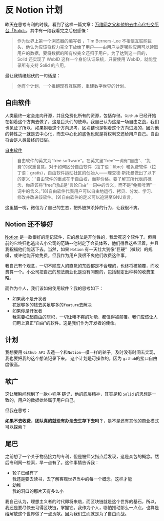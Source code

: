 # 反 Notion 计划
昨天在思考专利的时候，看到了这样一篇文章：[万维网之父和他的去中心化社交平台「Solid」](https://zhuanlan.zhihu.com/p/345771985?utm_source=wechat_session&utm_medium=social&utm_oi=61958598426624)，其中有一段我看完之后很感慨：
> 作为世界上第一个浏览器的编写者 ，Tim Berners-Lee 不相信互联网巨头，他认为应该将权力完全下放给了用户——由用户决定哪些应用可以读取用户的数据，要将数据的所有权完全还归于用户。为了达到这一目的，Solid 还实现了 WebID 这样一个身份认证系统，只要使用 WebID，就能登录所有支持 Solid 的应用。

最让我情绪起伏的一句话是：
> 他有个计划，一个推翻现有互联网，重建数字世界的计划。

## 自由软件
人类最终一定会走向开源，并且免费化所有的资源，包括存储。`Github` 已经开始在朝着这个方向去做了，这是巨头们的使命。我自己认为这是一场自由之战，我们也见证了所以，如果朝着这个方向思考，区块链也是朝着这个方向进发的，因为他的特性之一就是去中心化，而去中心化的底色也就是将权利交还给用户自己。自由将会是人类最终的归宿。

[自由软件](https://zh.wikipedia.org/wiki/%E8%87%AA%E7%94%B1%E8%BD%AF%E4%BB%B6)

> 自由软件的英文为“free software”。在英文里“free”一词有“自由”、“免费”的双重含意，对于如何区分自由软件（拉丁语：libre）和免费软件（拉丁语：gratis），自由软件运动社区的创始人——理查德·斯托曼做出了以下的定义：“自由软件的重点在于自由权，而非价格。要了解其所代表的概念，你应该将“free”想成是“言论自由”一词中的含义，而不是“免费啤酒”一词中的含义。”[8]自由软件代表用户可以自由地运行、拷贝、分发、学习、修改并改进该软件。[9]自由软件的定义可以追溯至GNU宣言。

这里插一嘴，微信为了自己的生态，把外链抹杀掉的行为，让我很不爽。

## Notion 还不够好

[Notion](https://www.notion.so/) 是一款很好的笔记软件，它的想法是开创性的，我爱死这个软件了。但目前的它终归也逃出去小公司的范畴--他制定了会员体系，他们得靠这些活着，并且我祝福他们能活下去。当然，如果 `Notion` 有一天壮大到像“巨硬”（微软）的规模，或许他能开始免费。但我作为用户我很不爽他们收费这件事。


我自己有个观念，一切不顺应人的直觉的东西都是不合理的，也终将被颠覆，而收费算一个。小公司把自己的想法商业化是没有问题的，包括制定出种种的收费策略。

而作为个人，我们该如何使用软件？我的思考如下：
- 如果我不是开发者  
    花足够多的钱去买足够多的`feature`去解决
- 如果你是开发者  
    我需要扛起自由的旗帜，一切让咱不爽的功能，都值得被颠覆。我们应该让人们用上真正“自由”的软件。这是我们作为开发者的使命。

## 计划

我想要用 `Github API` 去造一个和`Notion`一模一样的轮子，及时没有时间去实现，我也要把我的这个想法记录下来。
这个计划是可操作的，因为 `github`的接口自由度很高。

## 软广

这让我瞬间想到了一款小程序 [链记](https://lj.wingchain.cn/?utm=winghome)，他的底层精神，其实是和 `Solid` 的思想是一致的，用户的数据始终属于用户自己。


但我在思考：

**如果不去收费，团队真的就没有办法去生存下去吗？**，是不是还有其他的商业模式可以探索？

## 尾巴
之前想了一个关于物品接力的专利，但是被师父指点后发现，这是众包的概念。然后专利网一检索，早一点有了。这件事情告诉我：
- 轮子已经有了  
我还是要去读书，去了解客观世界当中的每一个概念。这样才能
- 幼稚  
我的洞口的那片天有多么小


我自己认为，理想主义者的时代即将来临，而区块链就是这个世界的基石，所以，我还是要尽快去习得区块链，掌握它。我作为个人，哪怕推动那么一点点，也算是给解放这个世界做了一点贡献。因为我们生而就是为了自由而战。